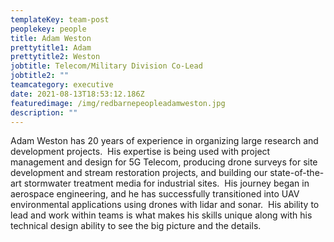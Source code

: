 ```yaml
---
templateKey: team-post
peoplekey: people
title: Adam Weston
prettytitle1: Adam
prettytitle2: Weston
jobtitle: Telecom/Military Division Co-Lead
jobtitle2: ""
teamcategory: executive
date: 2021-08-13T18:53:12.186Z
featuredimage: /img/redbarnepeopleadamweston.jpg
description: ""
---
```


Adam Weston has 20 years of experience in organizing large research and development projects.  His expertise is being used with project management and design for 5G Telecom, producing drone surveys for site development and stream restoration projects, and building our state-of-the-art stormwater treatment media for industrial sites.  His journey began in aerospace engineering, and he has successfully transitioned into UAV environmental applications using drones with lidar and sonar.  His ability to lead and work within teams is what makes his skills unique along with his technical design ability to see the big picture and the details.
